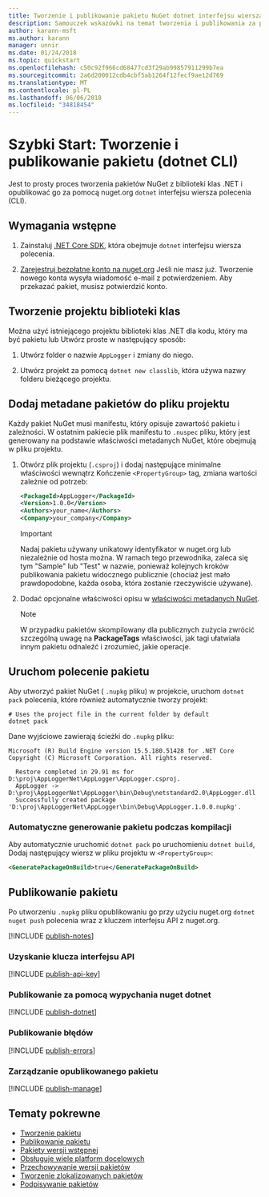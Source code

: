 ```yaml
---
title: Tworzenie i publikowanie pakietu NuGet dotnet interfejsu wiersza polecenia
description: Samouczek wskazówki na temat tworzenia i publikowania za pomocą .NET Core CLI, platformy dotnet pakietu NuGet.
author: karann-msft
ms.author: karann
manager: unnir
ms.date: 01/24/2018
ms.topic: quickstart
ms.openlocfilehash: c50c92f966cd68477cd3f29ab99857911299b7ea
ms.sourcegitcommit: 2a6d200012cdb4cbf5ab1264f12fecf9ae12d769
ms.translationtype: MT
ms.contentlocale: pl-PL
ms.lasthandoff: 06/06/2018
ms.locfileid: "34818454"
---
```

# <a name="quickstart-create-and-publish-a-package-dotnet-cli"></a>Szybki Start: Tworzenie i publikowanie pakietu (dotnet CLI)

Jest to prosty proces tworzenia pakietów NuGet z biblioteki klas .NET i opublikować go za pomocą nuget.org `dotnet` interfejsu wiersza polecenia (CLI).

## <a name="prerequisites"></a>Wymagania wstępne

1. Zainstaluj [.NET Core SDK](https://www.microsoft.com/net/download/), która obejmuje `dotnet` interfejsu wiersza polecenia.

1. [Zarejestruj bezpłatne konto na nuget.org](https://www.nuget.org/users/account/LogOn?returnUrl=%2F) Jeśli nie masz już. Tworzenie nowego konta wysyła wiadomość e-mail z potwierdzeniem. Aby przekazać pakiet, musisz potwierdzić konto.

## <a name="create-a-class-library-project"></a>Tworzenie projektu biblioteki klas

Można użyć istniejącego projektu biblioteki klas .NET dla kodu, który ma być pakietu lub Utwórz proste w następujący sposób:

1. Utwórz folder o nazwie `AppLogger` i zmiany do niego.

1. Utwórz projekt za pomocą `dotnet new classlib`, która używa nazwy folderu bieżącego projektu.

## <a name="add-package-metadata-to-the-project-file"></a>Dodaj metadane pakietów do pliku projektu

Każdy pakiet NuGet musi manifestu, który opisuje zawartość pakietu i zależności. W ostatnim pakiecie plik manifestu to `.nuspec` pliku, który jest generowany na podstawie właściwości metadanych NuGet, które obejmują w pliku projektu.

1. Otwórz plik projektu (`.csproj`) i dodaj następujące minimalne właściwości wewnątrz Kończenie `<PropertyGroup>` tag, zmiana wartości zależnie od potrzeb:

    ```xml
    <PackageId>AppLogger</PackageId>
    <Version>1.0.0</Version>
    <Authors>your_name</Authors>
    <Company>your_company</Company>
    ```

    > [!Important]
    > Nadaj pakietu używany unikatowy identyfikator w nuget.org lub niezależnie od hosta można. W ramach tego przewodnika, zaleca się tym "Sample" lub "Test" w nazwie, ponieważ kolejnych kroków publikowania pakietu widocznego publicznie (chociaż jest mało prawdopodobne, każda osoba, która zostanie rzeczywiście używane).

1. Dodać opcjonalne właściwości opisu w [właściwości metadanych NuGet](/dotnet/core/tools/csproj#nuget-metadata-properties).

    > [!Note]
    > W przypadku pakietów skompilowany dla publicznych zużycia zwrócić szczególną uwagę na **PackageTags** właściwości, jak tagi ułatwiała innym pakietu odnaleźć i zrozumieć, jakie operacje.

## <a name="run-the-pack-command"></a>Uruchom polecenie pakietu

Aby utworzyć pakiet NuGet ( `.nupkg` pliku) w projekcie, uruchom `dotnet pack` polecenia, które również automatycznie tworzy projekt:

```cli
# Uses the project file in the current folder by default
dotnet pack
```

Dane wyjściowe zawierają ścieżki do `.nupkg` pliku:

```output
Microsoft (R) Build Engine version 15.5.180.51428 for .NET Core
Copyright (C) Microsoft Corporation. All rights reserved.

  Restore completed in 29.91 ms for D:\proj\AppLoggerNet\AppLogger\AppLogger.csproj.
  AppLogger -> D:\proj\AppLoggerNet\AppLogger\bin\Debug\netstandard2.0\AppLogger.dll
  Successfully created package 'D:\proj\AppLoggerNet\AppLogger\bin\Debug\AppLogger.1.0.0.nupkg'.
```

### <a name="automatically-generate-package-on-build"></a>Automatyczne generowanie pakietu podczas kompilacji

Aby automatycznie uruchomić `dotnet pack` po uruchomieniu `dotnet build`, Dodaj następujący wiersz w pliku projektu w `<PropertyGroup>`:

```xml
<GeneratePackageOnBuild>true</GeneratePackageOnBuild>
```

## <a name="publish-the-package"></a>Publikowanie pakietu

Po utworzeniu `.nupkg` pliku opublikowaniu go przy użyciu nuget.org `dotnet nuget push` polecenia wraz z kluczem interfejsu API z nuget.org.

[!INCLUDE [publish-notes](includes/publish-notes.md)]

### <a name="acquire-your-api-key"></a>Uzyskanie klucza interfejsu API

[!INCLUDE [publish-api-key](includes/publish-api-key.md)]

### <a name="publish-with-dotnet-nuget-push"></a>Publikowanie za pomocą wypychania nuget dotnet

[!INCLUDE [publish-dotnet](includes/publish-dotnet.md)]

### <a name="publish-errors"></a>Publikowanie błędów

[!INCLUDE [publish-errors](includes/publish-errors.md)]

### <a name="manage-the-published-package"></a>Zarządzanie opublikowanego pakietu

[!INCLUDE [publish-manage](includes/publish-manage.md)]

## <a name="related-topics"></a>Tematy pokrewne

- [Tworzenie pakietu](../create-packages/creating-a-package.md)
- [Publikowanie pakietu](../create-packages/publish-a-package.md)
- [Pakiety wersji wstępnej](../create-packages/Prerelease-Packages.md)
- [Obsługuje wiele platform docelowych](../create-packages/supporting-multiple-target-frameworks.md)
- [Przechowywanie wersji pakietów](../reference/package-versioning.md)
- [Tworzenie zlokalizowanych pakietów](../create-packages/creating-localized-packages.md)
- [Podpisywanie pakietów](../create-packages/Sign-a-package.md)
